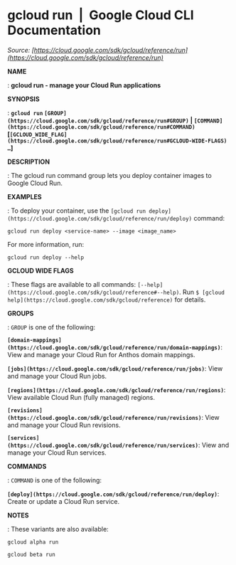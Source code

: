 # gcloud run  |  Google Cloud CLI Documentation

*Source: [https://cloud.google.com/sdk/gcloud/reference/run](https://cloud.google.com/sdk/gcloud/reference/run)*

**NAME**

: **gcloud run - manage your Cloud Run applications**

**SYNOPSIS**

: **`gcloud run` `[GROUP](https://cloud.google.com/sdk/gcloud/reference/run#GROUP)` | `[COMMAND](https://cloud.google.com/sdk/gcloud/reference/run#COMMAND)` [`[GCLOUD_WIDE_FLAG](https://cloud.google.com/sdk/gcloud/reference/run#GCLOUD-WIDE-FLAGS) …`]**

**DESCRIPTION**

: The gcloud run command group lets you deploy container images to Google Cloud
Run.

**EXAMPLES**

: To deploy your container, use the `[gcloud run deploy](https://cloud.google.com/sdk/gcloud/reference/run/deploy)` command:

```
gcloud run deploy <service-name> --image <image_name>
```

For more information, run:
```
gcloud run deploy --help
```

**GCLOUD WIDE FLAGS**

: These flags are available to all commands: `[--help](https://cloud.google.com/sdk/gcloud/reference#--help)`.
Run `$ [gcloud help](https://cloud.google.com/sdk/gcloud/reference)` for details.

**GROUPS**

: ``GROUP`` is one of the following:

**`[domain-mappings](https://cloud.google.com/sdk/gcloud/reference/run/domain-mappings)`**:
View and manage your Cloud Run for Anthos domain mappings.

**`[jobs](https://cloud.google.com/sdk/gcloud/reference/run/jobs)`**:
View and manage your Cloud Run jobs.

**`[regions](https://cloud.google.com/sdk/gcloud/reference/run/regions)`**:
View available Cloud Run (fully managed) regions.

**`[revisions](https://cloud.google.com/sdk/gcloud/reference/run/revisions)`**:
View and manage your Cloud Run revisions.

**`[services](https://cloud.google.com/sdk/gcloud/reference/run/services)`**:
View and manage your Cloud Run services.

**COMMANDS**

: ``COMMAND`` is one of the following:

**`[deploy](https://cloud.google.com/sdk/gcloud/reference/run/deploy)`**:
Create or update a Cloud Run service.

**NOTES**

: These variants are also available:

```
gcloud alpha run
```

```
gcloud beta run
```